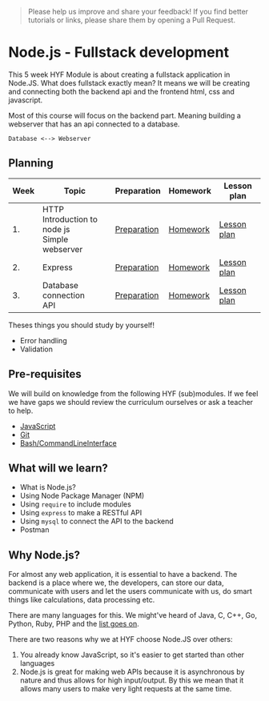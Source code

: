 > Please help us improve and share your feedback! If you find better tutorials or links, please share them by opening a Pull Request.

# Node.js - Fullstack development

This 5 week HYF Module is about creating a fullstack application in Node.JS. What does fullstack exactly mean? It means we will be creating and connecting both the backend api and the frontend html, css and javascript.

Most of this course will focus on the backend part. Meaning building a webserver that has an api connected to a database. 

`Database <--> Webserver`

## Planning

| Week | Topic                                                     | Preparation                         | Homework                      | Lesson plan                         |
| ---- | --------------------------------------------------------- | ----------------------------------- | ----------------------------- | ----------------------------------- |
| 1.   | HTTP <br> Introduction to node js <br> Simple webserver   | [Preparation](week1/preparation.md) | [Homework](week1/homework.md) | [Lesson plan](week1/lesson-plan.md) |
| 2.   | Express                                                   | [Preparation](week2/preparation.md) | [Homework](week2/homework.md) | [Lesson plan](week2/lesson-plan.md) |
| 3.   | Database connection <br> API                              | [Preparation](week3/preparation.md) | [Homework](week3/homework.md) | [Lesson plan](week3/lesson-plan.md) |

Theses things you should study by yourself!

- Error handling
- Validation

## Pre-requisites

We will build on knowledge from the following HYF (sub)modules. If we feel we have gaps we should review the curriculum ourselves or ask a teacher to help.

- [JavaScript](https://github.com/HackYourFuture/JavaScript)
- [Git](https://github.com/HackYourFuture/Git)
- [Bash/CommandLineInterface](https://github.com/HackYourFuture/CommandLine)

## What will we learn?

- What is Node.js?
- Using Node Package Manager (NPM)
- Using `require` to include modules
- Using `express` to make a RESTful API
- Using `mysql` to connect the API to the backend
- Postman

## Why Node.js?

For almost any web application, it is essential to have a backend. The backend is a place where we, the developers, can store our data, communicate with users and let the users communicate with us, do smart things like calculations, data processing etc.

There are many languages for this. We might've heard of Java, C, C++, Go, Python, Ruby, PHP and the [list goes on](https://blog.newrelic.com/2016/08/18/popular-programming-languages-2016-go/).

There are two reasons why we at HYF choose Node.JS over others:

1. You already know JavaScript, so it's easier to get started than other languages
2. Node.js is great for making web APIs because it is asynchronous by nature and thus allows for high input/output. By this we mean that it allows many users to make very light requests at the same time.
